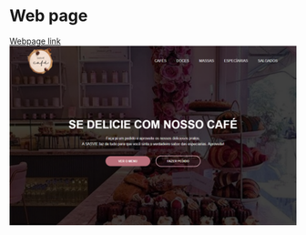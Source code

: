 # Web page
[Webpage link](https://samarasantosv.github.io/webpage/)
<img src="./src/screenshoot.png" alt="Web Screenshot">
